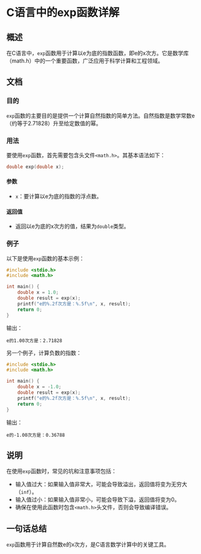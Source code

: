 <!--
Meta Description: # C语言中的exp函数详解 ## 概述 在C语言中，`exp`函数用于计算以e为底的指数函数，即e的x次方。它是数学库（math.h）中的一个重要函数，广泛应用于科学计算和工程领域。 ## 文档 ### 目的 `exp`函数的主要目的是提供一个计算自然指数的简单方法。自然指数是数学常数e（约等于2...
Meta Keywords: exp, double, math, include, result
-->

# C语言中的exp函数详解

## 概述
在C语言中，`exp`函数用于计算以e为底的指数函数，即e的x次方。它是数学库（math.h）中的一个重要函数，广泛应用于科学计算和工程领域。

## 文档
### 目的
`exp`函数的主要目的是提供一个计算自然指数的简单方法。自然指数是数学常数e（约等于2.71828）升至给定数值的幂。

### 用法
要使用`exp`函数，首先需要包含头文件`<math.h>`。其基本语法如下：

```c
double exp(double x);
```

#### 参数
- `x`：要计算以e为底的指数的浮点数。

#### 返回值
- 返回以e为底的x次方的值，结果为`double`类型。

### 例子
以下是使用`exp`函数的基本示例：

```c
#include <stdio.h>
#include <math.h>

int main() {
    double x = 1.0;
    double result = exp(x);
    printf("e的%.2f次方是：%.5f\n", x, result);
    return 0;
}
```

输出：
```
e的1.00次方是：2.71828
```

另一个例子，计算负数的指数：

```c
#include <stdio.h>
#include <math.h>

int main() {
    double x = -1.0;
    double result = exp(x);
    printf("e的%.2f次方是：%.5f\n", x, result);
    return 0;
}
```

输出：
```
e的-1.00次方是：0.36788
```

## 说明
在使用`exp`函数时，常见的坑和注意事项包括：
- 输入值过大：如果输入值非常大，可能会导致溢出，返回值将变为无穷大（`inf`）。
- 输入值过小：如果输入值非常小，可能会导致下溢，返回值将变为0。
- 确保在使用此函数时包含`<math.h>`头文件，否则会导致编译错误。

## 一句话总结
`exp`函数用于计算自然数e的x次方，是C语言数学计算中的关键工具。